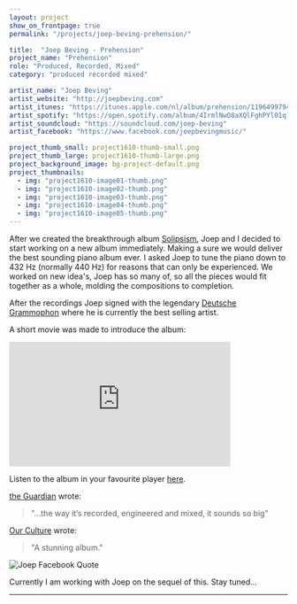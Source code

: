 ```yaml
---
layout: project
show_on_frontpage: true
permalink: "/projects/joep-beving-prehension/"

title:  "Joep Beving - Prehension"
project_name: "Prehension"
role: "Produced, Recorded, Mixed"
category: "produced recorded mixed"

artist_name: "Joep Beving"
artist_website: "http://joepbeving.com"
artist_itunes: "https://itunes.apple.com/nl/album/prehension/1196499794?l=en"
artist_spotify: "https://open.spotify.com/album/4IrmlNwO8aXQlFghPYl01q?si=o4Sfu781RqCYj8HcXVJvXQ"
artist_soundcloud: "https://soundcloud.com/joep-beving"
artist_facebook: "https://www.facebook.com/joepbevingmusic/"

project_thumb_small: project1610-thumb-small.png
project_thumb_large: project1610-thumb-large.png
project_background_image: bg-project-default.png
project_thumbnails:
  - img: "project1610-image01-thumb.png"
  - img: "project1610-image02-thumb.png"
  - img: "project1610-image03-thumb.png"
  - img: "project1610-image04-thumb.png"
  - img: "project1610-image05-thumb.png"
---
```


After we created the breakthrough album [Solipsism](http://www.redhouse.nl/projects/joep-beving-solipsism/), Joep and I decided to start working on a new album immediately. Making a sure we would deliver the best sounding piano album ever. I asked Joep to tune the piano down to 432 Hz (normally 440 Hz) for reasons that can only be experienced. We worked on new idea's, Joep has so many of, so all the pieces would fit together as a whole, molding the compositions to completion.

After the recordings Joep signed with the legendary [Deutsche Grammophon](http://www.deutschegrammophon.com/en/cat/4797151?) where he is currently the best selling artist.

A short movie was made to introduce the album:
<iframe width="400" height="225" src="https://www.youtube.com/embed/Tuh4_h93DZk?rel=0" frameborder="0" gesture="media" allow="encrypted-media" allowfullscreen></iframe>

Listen to the album in your favourite player [here](https://dg.lnk.to/beving-prehension).

[the Guardian](https://www.theguardian.com/music/2017/may/13/joep-beving-dutch-pianist-spotify-star-solipsism) wrote:
>"...the way it’s recorded, engineered and mixed, it sounds so big"

[Our Culture](https://ourculturemag.com/2017/04/09/204-2/) wrote:
>"A stunning album." 

![Joep Facebook Quote](../../img/project1610-facebookquote.png)

Currently I am working with Joep on the sequel of this. Stay tuned...

---